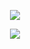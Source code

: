 
<p align="center">
<img src="https://discord.c99.nl/widget/theme-4/693885501916053575.png"/>
</p>  





<p align="center">
<img src="https://github-readme-stats.vercel.app/api?username=BinaryEgypt&show_icons=true&theme=dark"/>
</p>




